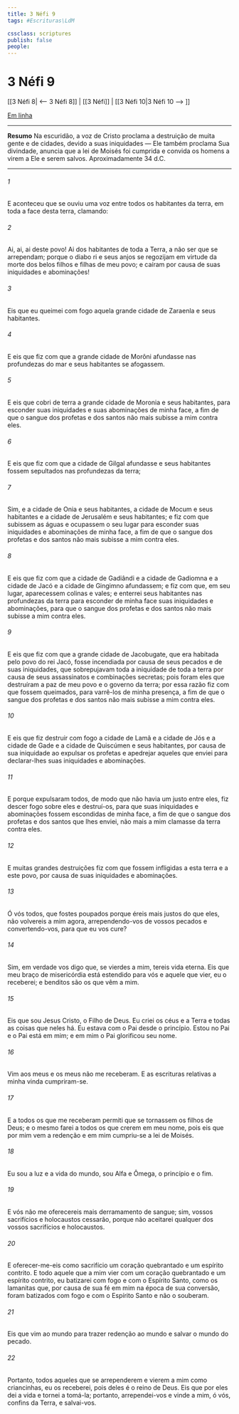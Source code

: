 ```yaml
---
title: 3 Néfi 9
tags: #Escrituras\LdM

cssclass: scriptures
publish: false
people:
---
```


# 3 Néfi 9
[[3 Néfi 8| <-- 3 Néfi 8]] | [[3 Néfi]] | [[3 Néfi 10|3 Néfi 10 --> ]]

[Em linha](https://churchofjesuschrist.org/study/scriptures/bofm/3-ne/9?lang=por)

---
__Resumo__
Na escuridão, a voz de Cristo proclama a destruição de muita gente e de cidades, devido a suas iniquidades — Ele também proclama Sua divindade, anuncia que a lei de Moisés foi cumprida e convida os homens a virem a Ele e serem salvos. Aproximadamente 34 d.C.

---
###### 1 
E aconteceu que se ouviu uma voz entre todos os habitantes da terra, em toda a face desta terra, clamando:

###### 2 
Ai, ai, ai deste povo! Ai dos habitantes de toda a Terra, a não ser que se arrependam; porque o diabo ri e seus anjos se regozijam em virtude da morte dos belos filhos e filhas de meu povo; e caíram por causa de suas iniquidades e abominações!

###### 3 
Eis que eu queimei com fogo aquela grande cidade de Zaraenla e seus habitantes.

###### 4 
E eis que fiz com que a grande cidade de Morôni afundasse nas profundezas do mar e seus habitantes se afogassem.

###### 5 
E eis que cobri de terra a grande cidade de Moronia e seus habitantes, para esconder suas iniquidades e suas abominações de minha face, a fim de que o sangue dos profetas e dos santos não mais subisse a mim contra eles.

###### 6 
E eis que fiz com que a cidade de Gilgal afundasse e seus habitantes fossem sepultados nas profundezas da terra;

###### 7 
Sim, e a cidade de Onia e seus habitantes, a cidade de Mocum e seus habitantes e a cidade de Jerusalém e seus habitantes; e fiz com que subissem as águas e ocupassem o seu lugar para esconder suas iniquidades e abominações de minha face, a fim de que o sangue dos profetas e dos santos não mais subisse a mim contra eles.

###### 8 
E eis que fiz com que a cidade de Gadiândi e a cidade de Gadiomna e a cidade de Jacó e a cidade de Gingimno afundassem; e fiz com que, em seu lugar, aparecessem colinas e vales; e enterrei seus habitantes nas profundezas da terra para esconder de minha face suas iniquidades e abominações, para que o sangue dos profetas e dos santos não mais subisse a mim contra eles.

###### 9 
E eis que fiz com que a grande cidade de Jacobugate, que era habitada pelo povo do rei Jacó, fosse incendiada por causa de seus pecados e de suas iniquidades, que sobrepujavam toda a iniquidade de toda a terra por causa de seus assassinatos e combinações secretas; pois foram eles que destruíram a paz de meu povo e o governo da terra; por essa razão fiz com que fossem queimados, para varrê-los de minha presença, a fim de que o sangue dos profetas e dos santos não mais subisse a mim contra eles.

###### 10 
E eis que fiz destruir com fogo a cidade de Lamã e a cidade de Jós e a cidade de Gade e a cidade de Quiscúmen e seus habitantes, por causa de sua iniquidade ao expulsar os profetas e apedrejar aqueles que enviei para declarar-lhes suas iniquidades e abominações.

###### 11 
E porque expulsaram todos, de modo que não havia um justo entre eles, fiz descer fogo sobre eles e destruí-os, para que suas iniquidades e abominações fossem escondidas de minha face, a fim de que o sangue dos profetas e dos santos que lhes enviei, não mais a mim clamasse da terra contra eles.

###### 12 
E muitas grandes destruições fiz com que fossem infligidas a esta terra e a este povo, por causa de suas iniquidades e abominações.

###### 13 
Ó vós todos, que fostes poupados porque éreis mais justos do que eles, não volvereis a mim agora, arrependendo-vos de vossos pecados e convertendo-vos, para que eu vos cure?

###### 14 
Sim, em verdade vos digo que, se vierdes a mim, tereis vida eterna. Eis que meu braço de misericórdia está estendido para vós e aquele que vier, eu o receberei; e benditos são os que vêm a mim.

###### 15 
Eis que sou Jesus Cristo, o Filho de Deus. Eu criei os céus e a Terra e todas as coisas que neles há. Eu estava com o Pai desde o princípio. Estou no Pai e o Pai está em mim; e em mim o Pai glorificou seu nome.

###### 16 
Vim aos meus e os meus não me receberam. E as escrituras relativas a minha vinda cumpriram-se.

###### 17 
E a todos os que me receberam permiti que se tornassem os filhos de Deus; e o mesmo farei a todos os que crerem em meu nome, pois eis que por mim vem a redenção e em mim cumpriu-se a lei de Moisés.

###### 18 
Eu sou a luz e a vida do mundo, sou Alfa e Ômega, o princípio e o fim.

###### 19 
E vós não me oferecereis mais derramamento de sangue; sim, vossos sacrifícios e holocaustos cessarão, porque não aceitarei qualquer dos vossos sacrifícios e holocaustos.

###### 20 
E oferecer-me-eis como sacrifício um coração quebrantado e um espírito contrito. E todo aquele que a mim vier com um coração quebrantado e um espírito contrito, eu batizarei com fogo e com o Espírito Santo, como os lamanitas que, por causa de sua fé em mim na época de sua conversão, foram batizados com fogo e com o Espírito Santo e não o souberam.

###### 21 
Eis que vim ao mundo para trazer redenção ao mundo e salvar o mundo do pecado.

###### 22 
Portanto, todos aqueles que se arrependerem e vierem a mim como criancinhas, eu os receberei, pois deles é o reino de Deus. Eis que por eles dei a vida e tornei a tomá-la; portanto, arrependei-vos e vinde a mim, ó vós, confins da Terra, e salvai-vos.

